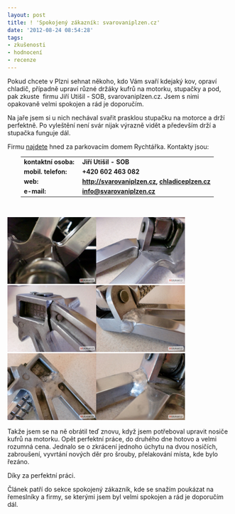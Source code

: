 ```yaml
---
layout: post
title: ! 'Spokojený zákazník: svarovaniplzen.cz'
date: '2012-08-24 08:54:28'
tags:
- zkušenosti
- hodnocení
- recenze
---
```

Pokud chcete v Plzni sehnat někoho, kdo Vám svaří kdejaký kov, opraví chladič, případně upraví různé držáky kufrů na motorku, stupačky a pod, pak zkuste  firmu Jiří Utišil - SOB, svarovaniplzen.cz. Jsem s nimi opakovaně velmi spokojen a rád je doporučím.

<p>Na jaře jsem si u nich nechával svařit prasklou stupačku na motorce a drží perfektně. Po vyleštění není svár nijak výrazně vidět a především drží a stupačka funguje dál. </p>
<p>Firmu <a href="https://maps.google.com/maps?q=49.750201,13.381959&amp;num=1&amp;t=h&amp;z=20">najdete</a> hned za parkovacím domem Rychtářka. Kontakty jsou: </p>
<table style="margin-left: 30px;">
<tbody>
<tr>
<td><strong>kontaktní osoba: </strong></td>
<td><strong>Jiří Utišil - SOB</strong></td>
</tr>
<tr>
<td><strong>mobil. telefon:</strong></td>
<td><strong>+420 602 463 082</strong></td>
</tr>
<tr>
<td><strong>web:</strong></td>
<td><strong><a href="http://svarovaniplzen.cz">http://svarovaniplzen.cz</a>, <a href="http://chladiceplzen.cz/">chladiceplzen.cz</a></strong></td>
</tr>
<tr>
<td><strong>e-mail:</strong></td>
<td><strong><a href="mailto:info@svarovaniplzen.cz">info@svarovaniplzen.cz</a></strong></td>
</tr>
</tbody>
</table>
<p> </p>
<p><img src="/images/129.jpg" alt="stupačka Kawasaki-zr7" width="200" height="150" /><img src="/images/130.jpg" alt="stupačka Kawasaki-zr7" width="200" height="150" /><img src="/images/131.jpg" alt="stupačka Kawasaki-zr7" width="200" height="150" /><img src="/images/132.jpg" alt="stupačka Kawasaki-zr7" width="200" height="150" /><img src="/images/133.jpg" alt="stupačka Kawasaki-zr7" width="200" height="150" /><img src="/images/134.jpg" alt="stupačka Kawasaki-zr7" width="200" height="150" /></p>
<p>Takže jsem se na ně obrátil teď znovu, když jsem potřeboval upravit nosiče kufrů na motorku. Opět perfektní práce, do druhého dne hotovo a velmi rozumná cena. Jednalo se o zkrácení jednoho úchytu na dvou nosičích, zabroušení, vyvrtání nových děr pro šrouby, přelakování místa, kde bylo řezáno. </p>
<p>Díky za perfektní práci.</p>
<p>Článek patří do sekce spokojený zákazník, kde se snažím poukázat na řemeslníky a firmy, se kterými jsem byl velmi spokojen a rád je doporučím dál.</p>
